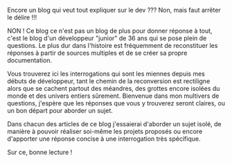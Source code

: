 Encore un blog qui veut tout expliquer sur le dev ??? Non, mais faut arrêter le délire !!!

NON ! Ce blog ce n'est pas un blog de plus pour donner réponse à tout, c'est le blog d'un développeur "junior" de 36 ans qui se pose plein de questions.
Le plus dur dans l'histoire est fréquemment de reconstituer les réponses à partir de sources multiples et de se créer sa propre documentation.

Vous trouverez ici les interrogations qui sont les miennes depuis mes débuts de développeur, tant le chemin de la reconversion est rectiligne alors que se cachent partout des méandres, des grottes encore isolées du monde et des univers entiers sûrement.
Bienvenue dans mon multivers de questions, j'espère que les réponses que vous y trouverez seront claires, ou un bon départ pour aborder un sujet.

Dans chacun des articles de ce blog j'essaierai d'aborder un sujet isolé, de manière à pouvoir réaliser soi-même les projets proposés ou encore d'apporter une réponse concise à une interrogation très spécifique.

Sur ce, bonne lecture !
